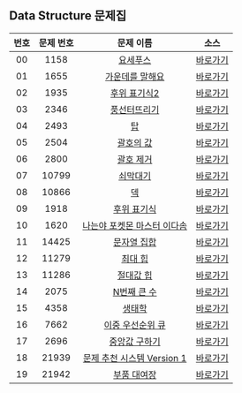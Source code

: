 ## Data Structure 문제집

| 번호  | 문제 번호 |                              문제 이름                              |         소스         |
| :---: | :-------: | :-----------------------------------------------------------------: | :------------------: |
|  00   |   1158    |          [요세푸스](https://www.acmicpc.net/problem/1158)           | [바로가기](../1158)  |
|  01   |   1655    |       [가운데를 말해요](https://www.acmicpc.net/problem/1655)       | [바로가기](../1655)  |
|  02   |   1935    |        [후위 표기식2](https://www.acmicpc.net/problem/1935)         | [바로가기](../1935)  |
|  03   |   2346    |        [풍선터뜨리기](https://www.acmicpc.net/problem/2346)         | [바로가기](../2346)  |
|  04   |   2493    |             [탑](https://www.acmicpc.net/problem/2493)              | [바로가기](../2493)  |
|  05   |   2504    |          [괄호의 값](https://www.acmicpc.net/problem/2504)          | [바로가기](../2504)  |
|  06   |   2800    |          [괄호 제거](https://www.acmicpc.net/problem/2800)          | [바로가기](../2800)  |
|  07   |   10799   |          [쇠막대기](https://www.acmicpc.net/problem/10799)          | [바로가기](../10799) |
|  08   |   10866   |             [덱](https://www.acmicpc.net/problem/10866)             | [바로가기](../10866) |
|  09   |   1918    |         [후위 표기식](https://www.acmicpc.net/problem/1918)         | [바로가기](../1918)  |
|  10   |   1620    | [나는야 포켓몬 마스터 이다솜](https://www.acmicpc.net/problem/1620) | [바로가기](../1620)  |
|  11   |   14425   |        [문자열 집합](https://www.acmicpc.net/problem/14425)         | [바로가기](../14425) |
|  12   |   11279   |          [최대 힙](https://www.acmicpc.net/problem/11279)           | [바로가기](../11279) |
|  13   |   11286   |         [절대값 힙](https://www.acmicpc.net/problem/11286)          | [바로가기](../11286) |
|  14   |   2075    |         [N번째 큰 수](https://www.acmicpc.net/problem/2075)         | [바로가기](../2075)  |
|  15   |   4358    |           [생태학](https://www.acmicpc.net/problem/4358)            | [바로가기](../4358)  |
|  16   |   7662    |      [이중 우선순위 큐](https://www.acmicpc.net/problem/7662)       | [바로가기](../7662)  |
|  17   |   2696    |        [중앙값 구하기](https://www.acmicpc.net/problem/2696)        | [바로가기](../2696)  |
|  18   |   21939   | [문제 추천 시스템 Version 1](https://www.acmicpc.net/problem/21939) | [바로가기](../21939) |
|  19   |   21942   |        [부품 대여장](https://www.acmicpc.net/problem/21942)         | [바로가기](../21942) |

